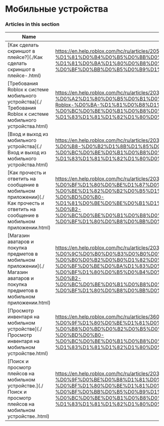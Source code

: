 # Мобильные устройства  
### Articles in this section
Name|URL
-|-
[Как сделать скриншот в плейсе?](./Как сделать скриншот в плейсе-.html) |https://en.help.roblox.com/hc/ru/articles/20564017568276-%D0%9A%D0%B0%D0%BA-%D1%81%D0%B4%D0%B5%D0%BB%D0%B0%D1%82%D1%8C-%D1%81%D0%BA%D1%80%D0%B8%D0%BD%D1%88%D0%BE%D1%82-%D0%B2-%D0%BF%D0%BB%D0%B5%D0%B9%D1%81%D0%B5
[Требования Roblox к системе мобильного устройства](./Требования Roblox к системе мобильного устройства.html) |https://en.help.roblox.com/hc/ru/articles/203625474-%D0%A2%D1%80%D0%B5%D0%B1%D0%BE%D0%B2%D0%B0%D0%BD%D0%B8%D1%8F-Roblox-%D0%BA-%D1%81%D0%B8%D1%81%D1%82%D0%B5%D0%BC%D0%B5-%D0%BC%D0%BE%D0%B1%D0%B8%D0%BB%D1%8C%D0%BD%D0%BE%D0%B3%D0%BE-%D1%83%D1%81%D1%82%D1%80%D0%BE%D0%B9%D1%81%D1%82%D0%B2%D0%B0
[Вход и выход из мобильного устройства](./Вход и выход из мобильного устройства.html) |https://en.help.roblox.com/hc/ru/articles/203313450-%D0%92%D1%85%D0%BE%D0%B4-%D0%B8-%D0%B2%D1%8B%D1%85%D0%BE%D0%B4-%D0%B8%D0%B7-%D0%BC%D0%BE%D0%B1%D0%B8%D0%BB%D1%8C%D0%BD%D0%BE%D0%B3%D0%BE-%D1%83%D1%81%D1%82%D1%80%D0%BE%D0%B9%D1%81%D1%82%D0%B2%D0%B0
[Как прочесть и ответить на сообщение в мобильном приложении](./Как прочесть и ответить на сообщение в мобильном приложении.html) |https://en.help.roblox.com/hc/ru/articles/203313550-%D0%9A%D0%B0%D0%BA-%D0%BF%D1%80%D0%BE%D1%87%D0%B5%D1%81%D1%82%D1%8C-%D0%B8-%D0%BE%D1%82%D0%B2%D0%B5%D1%82%D0%B8%D1%82%D1%8C-%D0%BD%D0%B0-%D1%81%D0%BE%D0%BE%D0%B1%D1%89%D0%B5%D0%BD%D0%B8%D0%B5-%D0%B2-%D0%BC%D0%BE%D0%B1%D0%B8%D0%BB%D1%8C%D0%BD%D0%BE%D0%BC-%D0%BF%D1%80%D0%B8%D0%BB%D0%BE%D0%B6%D0%B5%D0%BD%D0%B8%D0%B8
[Магазин аватаров и покупка предметов в мобильном приложении](./Магазин аватаров и покупка предметов в мобильном приложении.html) |https://en.help.roblox.com/hc/ru/articles/203313500-%D0%9C%D0%B0%D0%B3%D0%B0%D0%B7%D0%B8%D0%BD-%D0%B0%D0%B2%D0%B0%D1%82%D0%B0%D1%80%D0%BE%D0%B2-%D0%B8-%D0%BF%D0%BE%D0%BA%D1%83%D0%BF%D0%BA%D0%B0-%D0%BF%D1%80%D0%B5%D0%B4%D0%BC%D0%B5%D1%82%D0%BE%D0%B2-%D0%B2-%D0%BC%D0%BE%D0%B1%D0%B8%D0%BB%D1%8C%D0%BD%D0%BE%D0%BC-%D0%BF%D1%80%D0%B8%D0%BB%D0%BE%D0%B6%D0%B5%D0%BD%D0%B8%D0%B8
[Просмотр инвентаря на мобильном устройстве](./Просмотр инвентаря на мобильном устройстве.html) |https://en.help.roblox.com/hc/ru/articles/360000344426-%D0%9F%D1%80%D0%BE%D1%81%D0%BC%D0%BE%D1%82%D1%80-%D0%B8%D0%BD%D0%B2%D0%B5%D0%BD%D1%82%D0%B0%D1%80%D1%8F-%D0%BD%D0%B0-%D0%BC%D0%BE%D0%B1%D0%B8%D0%BB%D1%8C%D0%BD%D0%BE%D0%BC-%D1%83%D1%81%D1%82%D1%80%D0%BE%D0%B9%D1%81%D1%82%D0%B2%D0%B5
[Поиск и просмотр плейсов на мобильном устройстве.](./Поиск и просмотр плейсов на мобильном устройстве..html) |https://en.help.roblox.com/hc/ru/articles/203313460-%D0%9F%D0%BE%D0%B8%D1%81%D0%BA-%D0%B8-%D0%BF%D1%80%D0%BE%D1%81%D0%BC%D0%BE%D1%82%D1%80-%D0%BF%D0%BB%D0%B5%D0%B9%D1%81%D0%BE%D0%B2-%D0%BD%D0%B0-%D0%BC%D0%BE%D0%B1%D0%B8%D0%BB%D1%8C%D0%BD%D0%BE%D0%BC-%D1%83%D1%81%D1%82%D1%80%D0%BE%D0%B9%D1%81%D1%82%D0%B2%D0%B5